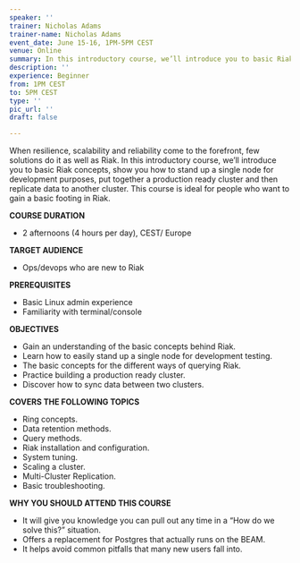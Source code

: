 ```yaml
---
speaker: ''
trainer: Nicholas Adams
trainer-name: Nicholas Adams
event_date: June 15-16, 1PM-5PM CEST
venue: Online
summary: In this introductory course, we’ll introduce you to basic Riak concepts.
description: ''
experience: Beginner
from: 1PM CEST
to: 5PM CEST
type: ''
pic_url: ''
draft: false

---
```

When resilience, scalability and reliability come to the forefront, few solutions do it as well as Riak. In this introductory course, we’ll introduce you to basic Riak concepts, show you how to stand up a single node for development purposes, put together a production ready cluster and then replicate data to another cluster. This course is ideal for people who want to gain a basic footing in Riak.

**COURSE DURATION**

* 2 afternoons (4 hours per day), CEST/ Europe

**TARGET AUDIENCE**

* Ops/devops who are new to Riak

**PREREQUISITES**

* Basic Linux admin experience
* Familiarity with terminal/console

**OBJECTIVES**

* Gain an understanding of the basic concepts behind Riak.
* Learn how to easily stand up a single node for development testing.
* The basic concepts for the different ways of querying Riak.
* Practice building a production ready cluster.
* Discover how to sync data between two clusters.

**COVERS THE FOLLOWING TOPICS**

* Ring concepts.
* Data retention methods.
* Query methods.
* Riak installation and configuration.
* System tuning.
* Scaling a cluster.
* Multi-Cluster Replication.
* Basic troubleshooting.

**WHY YOU SHOULD ATTEND THIS COURSE**

* It will give you knowledge you can pull out any time in a “How do we solve this?” situation.
* Offers a replacement for Postgres that actually runs on the BEAM.
* It helps avoid common pitfalls that many new users fall into.
